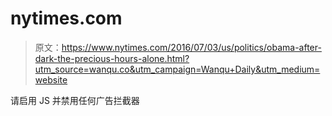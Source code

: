 # nytimes.com

> 原文：<https://www.nytimes.com/2016/07/03/us/politics/obama-after-dark-the-precious-hours-alone.html?utm_source=wanqu.co&utm_campaign=Wanqu+Daily&utm_medium=website>

请启用 JS 并禁用任何广告拦截器